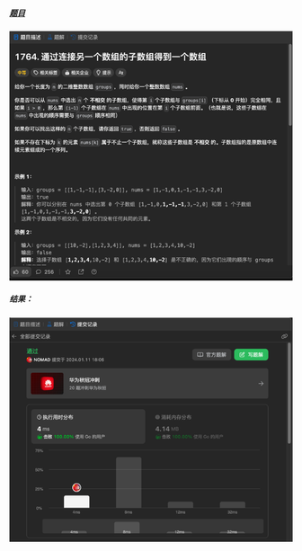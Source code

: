 ##### [题目](https://leetcode.cn/problems/form-array-by-concatenating-subarrays-of-another-array/description/)
![pic](img.png)
##### 结果：
![pic](result.png)